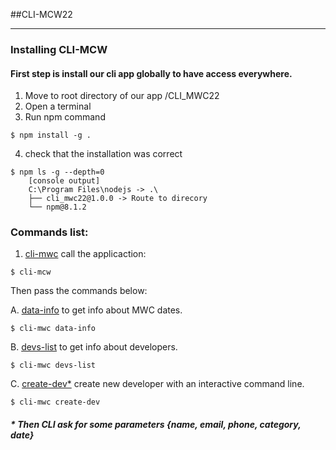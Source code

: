 ##CLI-MCW22
______________________________
### Installing CLI-MCW
#### First step is install our cli app globally to have access everywhere.
1. Move to root directory of our app /CLI_MWC22
2. Open a terminal
3. Run npm command
```
$ npm install -g .
```
4. check that the installation was correct
```
$ npm ls -g --depth=0
    [console output]
    C:\Program Files\nodejs -> .\
    ├── cli_mwc22@1.0.0 -> Route to direcory 
    └── npm@8.1.2
```

### Commands list:
1. <u>cli-mwc</u> call the applicaction:
```
$ cli-mcw
```
Then pass the commands below:

A. <u>data-info</u> to get info about MWC dates. 
```
$ cli-mwc data-info
```
B. <u>devs-list</u> to get info about developers. 
```
$ cli-mwc devs-list
```

C. <u>create-dev*</u> create new developer with an interactive command line.
```
$ cli-mwc create-dev 
```
##### * Then CLI ask for some parameters {name, email, phone, category, date}